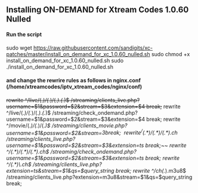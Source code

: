 ## Installing ON-DEMAND for Xtream Codes 1.0.60 Nulled

#### Run the script

sudo wget https://raw.githubusercontent.com/sandigits/xc-patches/master/install_on_demand_for_xc_1.0.60_nulled.sh
sudo chmod +x install_on_demand_for_xc_1.0.60_nulled.sh
sudo ./install_on_demand_for_xc_1.0.60_nulled.sh

#### and change the rewrire rules as follows in nginx.conf (/home/xtreamcodes/iptv_xtream_codes/nginx/conf)

~~rewrite ^/live/(.*)/(.*)/(.*)\.(.*)$ /streaming/clients_live.php?username=$1&password=$2&stream=$3&extension=$4 break;~~
rewrite ^/live/(.*)/(.*)/(.*)\.(.*)$ /streaming/check_ondemand.php?username=$1&password=$2&stream=$3&extension=$4 break;
rewrite ^/movie/(.*)/(.*)/(.*)$ /streaming/clients_movie.php?username=$1&password=$2&stream=$3 break;
~~rewrite ^/(.*)/(.*)/(.*).ch$ /streaming/clients_live.php?username=$1&password=$2&stream=$3&extension=ts break;~~
rewrite ^/(.*)/(.*)/(.*).ch$ /streaming/check_ondemand.php?username=$1&password=$2&stream=$3&extension=ts break;
rewrite ^/(.*)\.ch$ /streaming/clients_live.php?extension=ts&stream=$1&qs=$query_string break;
rewrite ^/ch(.*)\.m3u8$ /streaming/clients_live.php?extension=m3u8&stream=$1&qs=$query_string break;
